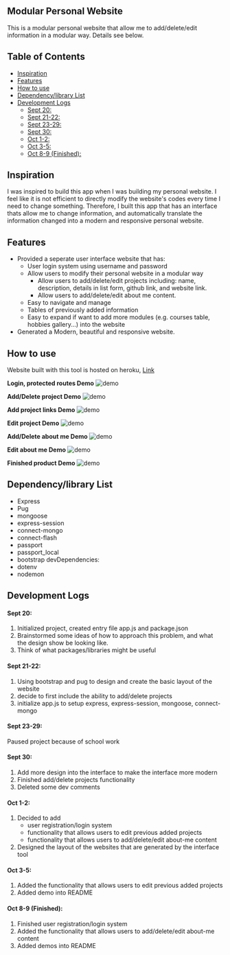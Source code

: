 ## Modular Personal Website

This is a modular personal website that allow me to 
add/delete/edit information in a modular way. Details see below.

## Table of Contents
  
* [Inspiration](#inspiration)
* [Features](#features)
* [How to use](#how-to-use)
* [Dependency/library List](#dependencylibrary-list)
* [Development Logs](#development-logs)
    * [Sept 20:](#sept-20)
    * [Sept 21-22:](#sept-21-22)
    * [Sept 23-29:](#sept-23-29)
    * [Sept 30:](#sept-30)
    * [Oct 1-2:](#oct-1-2)
    * [Oct 3-5:](#oct-3-5)
    * [Oct 8-9 (Finished):](#oct-8-9-finished)

## Inspiration
I was inspired to build this app when I was building my personal website. I feel like it is not efficient to directly modify the website's codes every time I need to change something. Therefore, I built this app that has an interface thats allow me to change information, and automatically translate the information changed into a modern and responsive personal website.

## Features
* Provided a seperate user interface website that has:
	* User login system using username and password
	* Allow users to modify their personal website in a modular way
		* Allow users to add/delete/edit projects including: name, description, details in list form, github link, and website link.
		* Allow users to add/delete/edit about me content.
	* Easy to navigate and manage
	* Tables of previously added information
	* Easy to expand if want to add more modules (e.g. courses table, hobbies gallery...) into the website
* Generated a Modern, beautiful and responsive website.



## How to use
Website built with this tool is hosted on heroku, [Link](https://ffy-modular-personal-website.herokuapp.com/)

**Login, protected routes Demo**
<img src="./readme-assets/login_demo.gif" alt="demo">

**Add/Delete project Demo**
<img src="./readme-assets/add_delete_project.gif" alt="demo">

**Add project links Demo**
<img src="./readme-assets/add_link.gif" alt="demo">

**Edit project Demo**
<img src="./readme-assets/edit_project.gif" alt="demo">

**Add/Delete about me Demo**
<img src="./readme-assets/about_add_delete.gif" alt="demo">

**Edit about me Demo**
<img src="./readme-assets/edit_about.gif" alt="demo">

**Finished product Demo**
<img src="./readme-assets/done.gif" alt="demo">

## Dependency/library List

* Express
* Pug
* mongoose
* express-session
* connect-mongo
* connect-flash
* passport
* passport_local  
* bootstrap
devDependencies:
* dotenv
* nodemon

## Development Logs

#### Sept 20:
1. Initialized project, created entry file app.js and package.json
2. Brainstormed some ideas of how to approach this problem, and what the design show be looking like.
3. Think of what packages/libraries might be useful

#### Sept 21-22:
1. Using bootstrap and pug to design and create the basic layout of the website
2. decide to first include the ability to add/delete projects
3. initialize app.js to setup express, express-session, mongoose, connect-mongo

#### Sept 23-29:
Paused project because of school work

#### Sept 30:
1. Add more design into the interface to make the interface more modern
2. Finished add/delete projects functionality 
3. Deleted some dev comments

#### Oct 1-2:
1. Decided to add
	* user registration/login system
	* functionality that allows users to edit previous added projects
	* functionality that allows users to add/delete/edit about-me content
2. Designed the layout of the websites that are generated by the interface tool

#### Oct 3-5:
1. Added the functionality that allows users to edit previous added projects
2. Added demo into README

#### Oct 8-9 (Finished):
1. Finished user registration/login system
2. Added the functionality that allows users to add/delete/edit about-me content
3. Added demos into README

